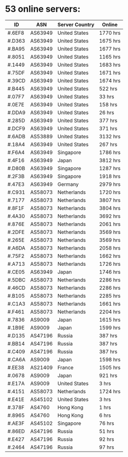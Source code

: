 # 53 online servers:

| ID | ASN | Server Country | Online |
| ------ | ------ | ------ | ------ |
| #.6EF8 | AS63949 | United States | 1770 hrs |
| #.D363 | AS63949 | United States | 1675 hrs |
| #.BA95 | AS63949 | United States | 1677 hrs |
| #.8051 | AS63949 | United States | 1165 hrs |
| #.1449 | AS63949 | United States | 1683 hrs |
| #.75DF | AS63949 | United States | 1671 hrs |
| #.39CD | AS63949 | United States | 1674 hrs |
| #.B445 | AS63949 | United States | 522 hrs |
| #.07F7 | AS63949 | United States | 33 hrs |
| #.0E7E | AS63949 | United States | 158 hrs |
| #.DDA9 | AS63949 | United States | 26 hrs |
| #.285D | AS63949 | United States | 377 hrs |
| #.DCF9 | AS63949 | United States | 371 hrs |
| #.6ADB | AS53889 | United States | 3132 hrs |
| #.18A4 | AS63949 | United States | 267 hrs |
| #.F6A4 | AS63949 | Singapore | 1786 hrs |
| #.4F16 | AS63949 | Japan | 3812 hrs |
| #.D80B | AS63949 | Singapore | 1287 hrs |
| #.2F3B | AS63949 | Singapore | 1918 hrs |
| #.47E3 | AS63949 | Germany | 2979 hrs |
| #.C931 | AS58073 | Netherlands | 1720 hrs |
| #.7177 | AS58073 | Netherlands | 3807 hrs |
| #.8F1F | AS58073 | Netherlands | 3804 hrs |
| #.4A30 | AS58073 | Netherlands | 3692 hrs |
| #.876E | AS58073 | Netherlands | 2061 hrs |
| #.2DFE | AS58073 | Netherlands | 3569 hrs |
| #.265E | AS58073 | Netherlands | 3569 hrs |
| #.A6DA | AS58073 | Netherlands | 2058 hrs |
| #.75F2 | AS58073 | Netherlands | 1662 hrs |
| #.A713 | AS58073 | Netherlands | 1726 hrs |
| #.CE05 | AS63949 | Japan | 1746 hrs |
| #.5DBC | AS58073 | Netherlands | 2286 hrs |
| #.46CD | AS58073 | Netherlands | 2286 hrs |
| #.B105 | AS58073 | Netherlands | 2285 hrs |
| #.C1A3 | AS58073 | Netherlands | 1661 hrs |
| #.F461 | AS58073 | Netherlands | 2204 hrs |
| #.7836 | AS9009 | Japan | 1615 hrs |
| #.1B9E | AS9009 | Japan | 1599 hrs |
| #.D135 | AS47196 | Russia | 387 hrs |
| #.BB14 | AS47196 | Russia | 387 hrs |
| #.C409 | AS47196 | Russia | 387 hrs |
| #.CA6A | AS9009 | Japan | 1598 hrs |
| #.EE38 | AS21409 | France | 1505 hrs |
| #.0678 | AS9009 | Japan | 921 hrs |
| #.E17A | AS9009 | United States | 3 hrs |
| #.4151 | AS58073 | Netherlands | 1724 hrs |
| #.E41E | AS45102 | United States | 3 hrs |
| #.378F | AS4760 | Hong Kong | 1 hrs |
| #.8965 | AS4760 | Hong Kong | 6 hrs |
| #.AE3F | AS45102 | Singapore | 76 hrs |
| #.86ED | AS47196 | Russia | 51 hrs |
| #.E427 | AS47196 | Russia | 92 hrs |
| #.2464 | AS47196 | Russia | 97 hrs |

